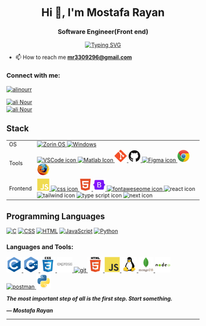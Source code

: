 <h1 align="center">Hi 👋, I'm Mostafa Rayan</h1>
<h3 align="center">Software Engineer(Front end)</h3>

<p align="center">
  <a href="https://git.io/typing-svg"><img src="https://readme-typing-svg.demolab.com?font=Fira+Code&weight=900&size=25&pause=1000&color=D27800&center=true&vCenter=true&width=600&height=100&lines=Computer+Science+Student+at (SCU);Backend+Developer+with+NodeJS;" alt="Typing SVG" /></a>
</p>

- 📫 How to reach me **mr3309296@gmail.com**


<h3 align="left">Connect with me:</h3>
<p align="left">
<a href="https://l.facebook.com/l.php?u=https%3A%2F%2Fwww.linkedin.com%2Fin%2Fmostafa-rayan-86305b247%2F%3Ffbclid%3DIwAR0zow3YJAUkquxzUj9c1vOsWhsqh_bXd7WtOmjmwh8peM2aFoIPbHO_wcU&h=AT2OmOBAGeFTpk8USiWblX6bYvJgqFSI54RyB0c0YZ28HN_kKyN8f14dwu4bMmZNA3PPvjKfi0-3GbOe1SI4KzHTge7JSN3TjKUISG_nKaok16aNxb9nNVk-Q1kcyG_mNP7NjA" target="blank"><img align="center" src="https://raw.githubusercontent.com/rahuldkjain/github-profile-readme-generator/master/src/images/icons/Social/linked-in-alt.svg" alt="alinourr" height="30" width="40" /></a>

  <a href="https://www.facebook.com/tata.rayan.5" target="blank"><img align="center"
      src="https://raw.githubusercontent.com/rahuldkjain/github-profile-readme-generator/master/src/images/icons/Social/facebook.svg"
      alt="ali Nour" height="30" width="40" /></a>                                      
  <a href="https://www.instagram.com/mostafarayan7/" target="blank"><img align="center"
      src="https://raw.githubusercontent.com/rahuldkjain/github-profile-readme-generator/master/src/images/icons/Social/instagram.svg"
      alt="ali Nour" height="30" width="40" /></a>                                        



</p>

## Stack
<table>
   <tbody>
      <tr>
         <td>OS</td>
         <td>
            <a href="https://zorin.com/os/" title="Linux / Zorin">
            <img
               src="http://2.bp.blogspot.com/-gmuKwnwMDvM/UtPp9l4CvVI/AAAAAAAAHJc/bFKlsP-RTjI/s300/zorinos-thumb.jpg"
               alt="Zorin OS"
               height="32"
               />
            </a>
            <a
               href="https://www.microsoft.com/en-us/software-download/windows10"
               title="Windows"
               >
            <img
               src="https://www.freeiconspng.com/thumbs/windows-icon-png/cute-ball-windows-icon-png-16.png"
               alt="Windows"
               height="32"
               />
            </a> 
         </td>
      </tr>
      <tr>
         <td>Tools</td>
         <td>
            <a href="https://code.visualstudio.com/" title="VSCode">
            <img
               src="https://cdn.icon-icons.com/icons2/2107/PNG/512/file_type_vscode_icon_130084.png"
               alt="VSCode icon"
               height="32"
               />
            </a>
            <a
               href="https://www.mathworks.com/products/matlab.html"
               title="Matlab"
               >
            <img
               src="https://upload.wikimedia.org/wikipedia/commons/thumb/2/21/Matlab_Logo.png/667px-Matlab_Logo.png"
               alt="Matlab Icon"
               height="32"
               />
            </a>
            <a href="https://git-scm.org" title="git">
            <img
               src="https://raw.githubusercontent.com/devicons/devicon/master/icons/git/git-original.svg"
               alt="git icon"
               height="32"
               />
            </a>
            <a href="https://github.com" title="GitHub">
            <img
               src="https://raw.githubusercontent.com/devicons/devicon/master/icons/github/github-original.svg"
               alt="GitHub icon"
               height="32"
               />
            </a>
            <a href="https://mozilla.org/firefox/" title="Figma">
            <img
               src="https://camo.githubusercontent.com/a86a8278da4c5b5a43330e1ea28e6ba050007a837128b5dff5b35d5ff0f1248a/68747470733a2f2f63646e2d696d616765732d312e6d656469756d2e636f6d2f6d61782f313630302f312a365867664443566e3831415958363858766432492d674032782e706e67"
               alt="Figma icon"
               height="32"
               />
            </a>
            <a href="https://www.google.com/chrome/" title="Chrome">
            <img
               src="https://raw.githubusercontent.com/devicons/devicon/master/icons/chrome/chrome-original.svg"
               alt="Chrome Icon"
               height="32"
               />
            </a>
            <a href="https://mozilla.org/firefox/" title="Firefox">
            <img
               src="https://raw.githubusercontent.com/devicons/devicon/master/icons/firefox/firefox-original.svg"
               alt="Firefox icon"
               height="32"
               />
            </a>
         </td>
      </tr>
      <tr>
         <td>Frontend</td>
         <td>
            <a
               href="https://developer.mozilla.org/en-US/docs/Web/JavaScript"
               title="JavaScript"
               >
            <img
               src="https://raw.githubusercontent.com/devicons/devicon/master/icons/javascript/javascript-plain.svg"
               alt="javascript"
               height="32"
               />
            </a>
            <a href="https://www.w3schools.com/css/" title="Css">
            <img
               src="https://cdn.pixabay.com/photo/2017/08/05/11/16/logo-2582747_1280.png"
               alt="css icon"
               height="32"
               />
            </a>
            <a
               href="https://developer.mozilla.org/en-US/docs/Glossary/HTML5"
               title="HTML 5"
               >
            <img
               src="https://raw.githubusercontent.com/devicons/devicon/master/icons/html5/html5-plain.svg"
               alt="HTML Icon"
               height="32"
               />
            </a>
            <a href="https://getbootstrap.com" title="Bootstrap 4 and 5">
            <img
               src="https://raw.githubusercontent.com/devicons/devicon/master/icons/bootstrap/bootstrap-original.svg"
               alt="Bootstrap Icon"
               height="32"
               />
            </a>
            <a href="https://fontawesome.com" title="Fontawesome 5 and 6">
            <img
               src="https://cdn.jsdelivr.net/npm/simple-icons@3.0.1/icons/fontawesome.svg"
               alt="fontaweseome icon"
               height="32"
               />
            </a>
            <a  title="react">
            <img
               src="https://tse3.mm.bing.net/th?id=OIP.dJTqBQy3mMnMdI8klN_kHAHaGT&pid=Api&P=0&h=220"
               alt="react icon"
               height="32"
               />
            </a>
            <img
               src="https://tse2.mm.bing.net/th?id=OIP.oPL8C-i04sqAUoOS_da9aAHaEK&pid=Api&P=0&h=220"
               alt="tailwind icon"
               height="32"
               />
            </a>
    <img
               src="https://tse2.mm.bing.net/th?id=OIP.maKe3jXsLd8flovNsX2_3QAAAA&pid=Api&P=0&h=220"
               alt="type script icon"
               height="32"
               />
            </a>
    <img
               src="https://tse2.mm.bing.net/th?id=OIP.mUrucUZG_T1rIvYYi1mt9wHaGI&pid=Api&P=0&h=220"
               alt="next icon"
               height="32"
               />
            </a>
         </td>
      </tr>
   </tbody>
</table>
<h2> Programming Languages</h2>
<p>
    <a href="#"><img alt="C" src="https://img.shields.io/badge/C%20-%232370ED.svg?logo=c&logoColor=white"></a>
    <a href="#"><img alt="CSS" src="https://img.shields.io/badge/CSS%20-%231572B6.svg?logo=css3&logoColor=white"></a>
    <a href="#"><img alt="HTML" src="https://img.shields.io/badge/HTML%20-%23E34F26.svg?logo=html5&logoColor=white"></a>
    <a href="#"><img alt="JavaScript" src="https://img.shields.io/badge/JavaScript%20-%23F7DF1E.svg?logo=javascript&logoColor=black"></a>
    <a href="#"><img alt="Python" src="https://camo.githubusercontent.com/3bded904a0ba3f43805cf0e1bbea466a8f942158271015693d2e3f97db0d2775/68747470733a2f2f696d672e736869656c64732e696f2f62616467652f507974686f6e2532302d2532333134333534432e7376673f7374796c653d706c6173746963266c6f676f3d707974686f6e266c6f676f436f6c6f723d7768697465"></a>
   
</p>
<h3 align="left">Languages and Tools:</h3>
<p align="left">  <a href="https://www.cprogramming.com/" target="_blank" rel="noreferrer"> <img src="https://raw.githubusercontent.com/devicons/devicon/master/icons/c/c-original.svg" alt="c" width="40" height="40"/> </a> <a href="https://www.w3schools.com/cpp/" target="_blank" rel="noreferrer"> <img src="https://raw.githubusercontent.com/devicons/devicon/master/icons/cplusplus/cplusplus-original.svg" alt="cplusplus" width="40" height="40"/> </a> <a href="https://www.w3schools.com/css/" target="_blank" rel="noreferrer"> <img src="https://raw.githubusercontent.com/devicons/devicon/master/icons/css3/css3-original-wordmark.svg" alt="css3" width="40" height="40"/> </a> <a href="https://expressjs.com" target="_blank" rel="noreferrer"> <img src="https://raw.githubusercontent.com/devicons/devicon/master/icons/express/express-original-wordmark.svg" alt="express" width="40" height="40"/> </a> <a href="https://git-scm.com/" target="_blank" rel="noreferrer"> <img src="https://www.vectorlogo.zone/logos/git-scm/git-scm-icon.svg" alt="git" width="40" height="40"/> </a> <a href="https://www.w3.org/html/" target="_blank" rel="noreferrer"> <img src="https://raw.githubusercontent.com/devicons/devicon/master/icons/html5/html5-original-wordmark.svg" alt="html5" width="40" height="40"/> </a> <a href="https://developer.mozilla.org/en-US/docs/Web/JavaScript" target="_blank" rel="noreferrer"> <img src="https://raw.githubusercontent.com/devicons/devicon/master/icons/javascript/javascript-original.svg" alt="javascript" width="40" height="40"/> </a> <a href="https://www.linux.org/" target="_blank" rel="noreferrer"> <img src="https://raw.githubusercontent.com/devicons/devicon/master/icons/linux/linux-original.svg" alt="linux" width="40" height="40"/> </a> <a href="https://www.mongodb.com/" target="_blank" rel="noreferrer"> <img src="https://raw.githubusercontent.com/devicons/devicon/master/icons/mongodb/mongodb-original-wordmark.svg" alt="mongodb" width="40" height="40"/> </a> <a href="https://nodejs.org" target="_blank" rel="noreferrer"> <img src="https://raw.githubusercontent.com/devicons/devicon/master/icons/nodejs/nodejs-original-wordmark.svg" alt="nodejs" width="40" height="40"/> </a> <a href="https://postman.com" target="_blank" rel="noreferrer"> <img src="https://www.vectorlogo.zone/logos/getpostman/getpostman-icon.svg" alt="postman" width="40" height="40"/> </a> <a href="https://www.python.org" target="_blank" rel="noreferrer"> <img src="https://raw.githubusercontent.com/devicons/devicon/master/icons/python/python-original.svg" alt="python" width="40" height="40"/> </a>  </p>

***The most important step of all is the first step. Start something.***

***— Mostafa Rayan***

<hr>
